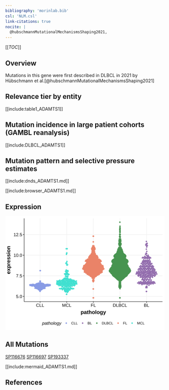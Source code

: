 ```yaml
---
bibliography: 'morinlab.bib'
csl: 'NLM.csl'
link-citations: true
nocite: |
  @hubschmannMutationalMechanismsShaping2021, 
---
```

[[_TOC_]]

## Overview

Mutations in this gene were first described in DLBCL in 2021 by Hübschmann et al.[@hubschmannMutationalMechanismsShaping2021]


## Relevance tier by entity


[[include:table1_ADAMTS1]]

## Mutation incidence in large patient cohorts (GAMBL reanalysis)

[[include:DLBCL_ADAMTS1]]

## Mutation pattern and selective pressure estimates

[[include:dnds_ADAMTS1.md]]




[[include:browser_ADAMTS1.md]]

## Expression
![](images/gene_expression/ADAMTS1_by_pathology.svg)

## All Mutations

[SP116676](https://www.bcgsc.ca/downloads/morinlab/GAMBL/MALY/SP116676.html)
[SP116697](https://www.bcgsc.ca/downloads/morinlab/GAMBL/MALY/SP116697.html)
[SP193337](https://www.bcgsc.ca/downloads/morinlab/GAMBL/MALY/SP193337.html)

[[include:mermaid_ADAMTS1.md]]

## References


<!-- ORIGIN: hubschmannMutationalMechanismsShaping2021b -->

<!-- DLBCL: hubschmannMutationalMechanismsShaping2021b -->
